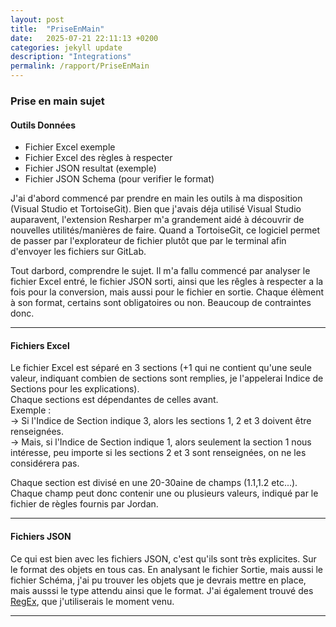 ```yaml
---
layout: post
title:  "PriseEnMain"
date:   2025-07-21 22:11:13 +0200
categories: jekyll update
description: "Integrations"
permalink: /rapport/PriseEnMain
---
```


### Prise en main sujet

#### Outils Données
- Fichier Excel exemple
- Fichier Excel des règles à respecter
- Fichier JSON resultat (exemple)
- Fichier JSON Schema (pour verifier le format)

J'ai d'abord commencé par prendre en main les outils à ma disposition (Visual Studio et TortoiseGit). Bien que j'avais déja utilisé Visual Studio auparavent, l'extension Resharper m'a grandement aidé à découvrir de nouvelles utilités/manières de faire. Quand a TortoiseGit, ce logiciel permet de passer par l'explorateur de fichier plutôt que par le terminal afin d'envoyer les fichiers sur GitLab.

Tout darbord, comprendre le sujet. Il m'a fallu commencé par analyser le fichier Excel entré, le fichier JSON sorti, ainsi que les rêgles à respecter a la fois pour la conversion, mais aussi pour le fichier en sortie. Chaque élèment à son format, certains sont obligatoires ou non. Beaucoup de contraintes donc.

---
#### Fichiers Excel

Le fichier Excel est séparé en 3 sections (+1 qui ne contient qu'une seule valeur, indiquant combien de sections sont remplies, je l'appelerai Indice de Sections pour les explications).\
Chaque sections est dépendantes de celles avant.\
Exemple : \
-> Si l'Indice de Section indique 3, alors les sections 1, 2 et 3 doivent être renseignées.\
-> Mais, si l'Indice de Section indique 1, alors seulement la section 1 nous intéresse, peu importe si les sections 2 et 3 sont renseignées, on ne les considérera pas.

Chaque section est divisé en une 20-30aine de champs (1.1,1.2 etc...).\
Chaque champ peut donc contenir une ou plusieurs valeurs, indiqué par le fichier de règles fournis par Jordan. 

---

#### Fichiers JSON

Ce qui est bien avec les fichiers JSON, c'est qu'ils sont très explicites. Sur le format des objets en tous cas. En analysant le fichier Sortie, mais aussi le fichier Schéma, j'ai pu trouver les objets que je devrais mettre en place, mais ausssi le type attendu ainsi que le format. J'ai également trouvé des [RegEx](https://fr.wikipedia.org/wiki/Expression_r%C3%A9guli%C3%A8re), que j'utiliserais le moment venu.

---